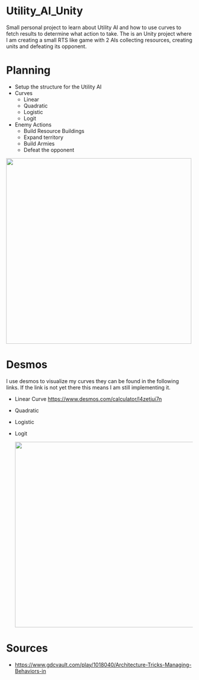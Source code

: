 # Utility_AI_Unity

Small personal project to learn about Utility AI and how to use curves to fetch results to determine what action to take.
The is an Unity project where I am creating a small RTS like game with 2 AIs collecting resources, creating units and defeating its opponent.

# Planning
- Setup the structure for the Utility AI
- Curves
  -   Linear
  -   Quadratic
  -   Logistic
  -   Logit
- Enemy Actions
  -   Build Resource Buildings
  -   Expand territory
  -   Build Armies
  -   Defeat the opponent

<img src="https://github.com/NWagter/NWagter/Utility_AI_Unity/tree/main/Github_Resources/Test_Utility_Inputs_Amount_And_Gain.gif" width="500"/>
  
# Desmos

I use desmos to visualize my curves they can be found in the following links.
If the link is not yet there this means I am still implementing it.


- Linear Curve https://www.desmos.com/calculator/l4zetjui7n
- Quadratic
- Logistic
- Logit

  <img src="https://github.com/NWagter/NWagter/Utility_AI_Unity/tree/main/Github_Resources/Linear_Curve.gif" width="500"/>

# Sources

- https://www.gdcvault.com/play/1018040/Architecture-Tricks-Managing-Behaviors-in
